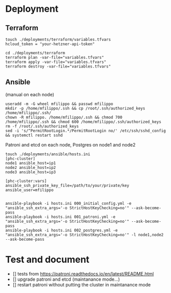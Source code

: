 
# Deployment 

## Terraform 

```
touch ./deployments/terraform/variables.tfvars
hcloud_token = "your-hetzner-api-token"

cd ./deployments/terraform
terraform plan -var-file="variables.tfvars"
terraform apply -var-file="variables.tfvars"
terraform destroy -var-file="variables.tfvars"

```

## Ansible 

(manual on each node) 
```
useradd -m -G wheel mfilippo && passwd mfilippo
mkdir -p /home/mfilippo/.ssh && cp /root/.ssh/authorized_keys /home/mfilippo/.ssh/
chown -R mfilippo. /home/mfilippo/.ssh && chmod 700 /home/mfilippo/.ssh && chmod 600 /home/mfilippo/.ssh/authorized_keys
rm -f /root/.ssh/authorized_keys
sed -i 's/^PermitRootLogin.*/PermitRootLogin no/' /etc/ssh/sshd_config && systemctl restart sshd
```



Patroni and etcd on each node, Postgres on node1 and node2
```
touch ./deployments/ansible/hosts.ini
[phc-cluster]
node1 ansible_host=ip1
node2 ansible_host=ip2 
node3 ansible_host=ip3

[phc-cluster:vars]
ansible_ssh_private_key_file=/path/to/your/private/key
ansible_user=mfilippo


ansible-playbook -i hosts.ini 000_initial_config.yml -e "ansible_ssh_extra_args='-o StrictHostKeyChecking=no'" --ask-become-pass
ansible-playbook -i hosts.ini 001_patroni.yml -e "ansible_ssh_extra_args='-o StrictHostKeyChecking=no'" --ask-become-pass
ansible-playbook -i hosts.ini 002_postgres.yml -e "ansible_ssh_extra_args='-o StrictHostKeyChecking=no'" -l node1,node2 --ask-become-pass

```
# Test and document

- [] tests from https://patroni.readthedocs.io/en/latest/README.html
- [] upgrade patroni and etcd (maintanance mode...)
- [] restart patroni without putting the cluster in maintanance mode